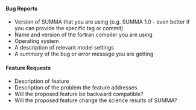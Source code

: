#### Bug Reports
<!--- please provide the following information for bug reports --->

- Version of SUMMA that you are using (e.g. SUMMA 1.0 - even better if you can provide the specific tag or commit)
- Name and version of the fortran compiler you are using
- Operating system
- A description of relevant model settings
- A summary of the bug or error message you are getting

#### Feature Requests
<!--- please provide the following information for feature requests --->

- Description of feature
- Description of the problem the feature addresses
- Will the proposed feature be backward compatible?
- Will the proposed feature change the science results of SUMMA?
